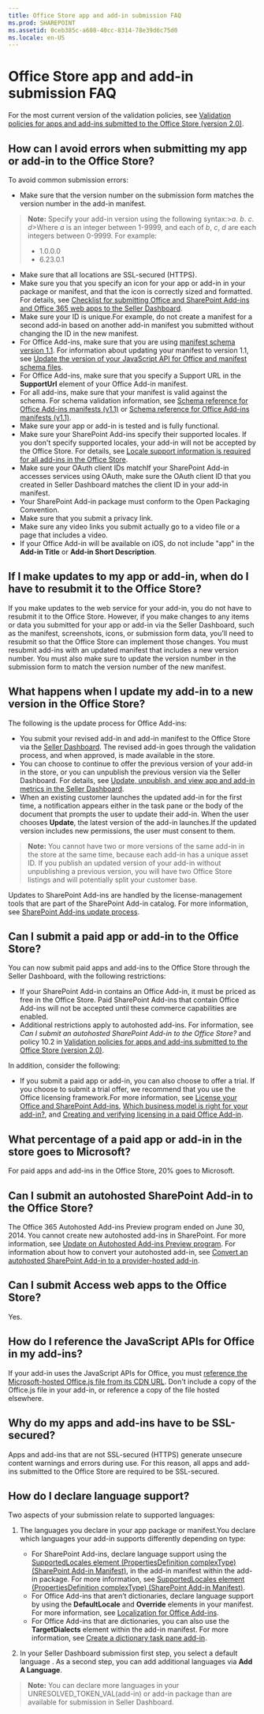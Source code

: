 ```yaml
---
title: Office Store app and add-in submission FAQ
ms.prod: SHAREPOINT
ms.assetid: 0ceb385c-a608-40cc-8314-78e39d6c75d0
ms.locale: en-US
---
```



# Office Store app and add-in submission FAQ







For the most current version of the validation policies, see [Validation policies for apps and add-ins submitted to the Office Store (version 2.0)](Validation-policies-for-apps-and-add-ins-submitted-to-the-Office-Store-version-2.0.md).

## How can I avoid errors when submitting my app or add-in to the Office Store?
<a name="bk_q2"></a>
To avoid common submission errors:

- Make sure that the version number on the submission form matches the version number in the add-in manifest.

>**Note:**
>Specify your add-in version using the following syntax:>*a*. *b*. *c*. *d*>Where *a* is an integer between 1-9999, and each of *b*, *c*, *d* are each integers between 0-9999. For example:
>    - 1.0.0.0
>    - 6.23.0.1



- Make sure that all locations are SSL-secured (HTTPS).
- Make sure you that  you specify an icon for your app or add-in in your package or manifest, and that the icon is correctly sized and formatted. For details, see [Checklist for submitting Office and SharePoint Add-ins and Office 365 web apps to the Seller Dashboard](Checklist-for-submitting-Office-and-SharePoint-Add-ins-and-Office-365-web-apps-to-the-Seller-Dashboard.md).
- Make sure your ID is unique.For example, do not create a manifest for a second add-in based on another add-in manifest you submitted without changing the ID in the new manifest.
- For Office Add-ins, make sure that you are using [manifest schema version 1.1](7e0cadc3-f613-8eb9-57ef-9032cbb97f92). For information about updating your manifest to version 1.1, see [Update the version of your JavaScript API for Office and manifest schema files](641dc473-0931-4e00-8164-e7808ceed64d.md).  
- For Office Add-ins, make sure that you specify a Support URL in the **SupportUrl** element of your Office Add-in manifest.
-  For all add-ins, make sure that your manifest is valid against the schema. For schema validation information, see [Schema reference for Office Add-ins manifests (v1.1)](7e0cadc3-f613-8eb9-57ef-9032cbb97f92.md) or [Schema reference for Office Add-ins manifests (v1.1)](1f8c5d44-3b60-0bfe-9069-1df821220691.md).
- Make sure your app or add-in is tested and is fully functional.
- Make sure your SharePoint Add-ins specify their supported locales. If you don't specify supported locales, your add-in will not be accepted by the Office Store. For details, see [Locale support information is required for all add-ins in the Office Store](http://blogs.msdn.com/b/officeapps/archive/2012/10/12/locale-support-information-is-required-for-all-apps-in-the-sharepoint-store.aspx).
- Make sure your OAuth client IDs matchIf your SharePoint Add-in accesses services using OAuth, make sure the OAuth client ID that you created in Seller Dashboard matches the client ID in your add-in manifest.
- Your SharePoint Add-in package must conform to the Open Packaging Convention.
- Make sure that you submit a privacy link. 
- Make sure any video links you submit actually go to a video file or a page that includes a video.
- If your Office Add-in will be available on iOS, do not include "app" in the **Add-in Title** or **Add-in Short Description**.




## If I make updates to my app or add-in, when do I have to resubmit it to the Office Store?
<a name="bk_q3"></a>
If you make updates to the web service for your add-in, you do not have to resubmit it to the Office Store. However, if you make changes to any items or data you submitted for your app or add-in via the Seller Dashboard, such as the manifest, screenshots, icons, or submission form data, you’ll need to resubmit so that the Office Store can implement those changes. You must resubmit add-ins with an updated manifest that includes a new version number. You must also make sure to update the version number in the submission form to match the version number of the new manifest.



## What happens when I update my add-in to a new version in the Office Store?
The following is the update process for Office Add-ins:

- You submit your revised add-in and add-in manifest to the Office Store via the [Seller Dashboard](https://sellerdashboard.microsoft.com/Application/Summary). The revised add-in goes through the validation process, and when approved, is made available in the store.
- You can choose to continue to offer the previous version of your add-in in the store, or you can unpublish the previous version via the Seller Dashboard. For details, see [Update, unpublish, and view app and add-in metrics in the Seller Dashboard](Update-unpublish-and-view-app-and-add-in-metrics-in-the-Seller-Dashboard.md).
- When an existing customer launches the updated add-in for the first time, a notification appears either in the task pane or the body of the document that prompts the user to update their add-in. When the user chooses **Update**, the latest version of the add-in launches.If the updated version includes new permissions, the user must consent to them.


>**Note:**
>You cannot have two or more versions of the same add-in in the store at the same time, because each add-in has a unique asset ID. If you publish an updated version of your add-in without unpublishing a previous version, you will have two Office Store listings and will potentially split your customer base.





Updates to SharePoint Add-ins are handled by the license-management tools that are part of the SharePoint Add-in catalog. For more information, see [SharePoint Add-ins update process](3dba209d-cb98-4e5d-b4b2-fad31e667ca1.md).



## Can I submit a paid app or add-in to the Office Store?
<a name="bk_q4"></a>
You can now submit paid apps and add-ins to the Office Store through the Seller Dashboard, with the following restrictions:

- If your SharePoint Add-in contains an Office Add-in, it must be priced as free in the Office Store. Paid SharePoint Add-ins that contain Office Add-ins will not be accepted until these commerce capabilities are enabled.
- Additional restrictions apply to autohosted add-ins. For information, see *Can I submit an autohosted SharePoint Add-in to the Office Store?* and policy 10.2 in [Validation policies for apps and add-ins submitted to the Office Store (version 2.0)](Validation-policies-for-apps-and-add-ins-submitted-to-the-Office-Store-version-2.0.md).




In addition, consider the following:

- If you submit a paid app or add-in, you can also choose to offer a trial. If you choose to submit a trial offer, we recommend that you use the Office licensing framework.For more information, see [License your Office and SharePoint Add-ins](License-your-Office-and-SharePoint-Add-ins.md), [Which business model is right for your add-in?](http://blogs.msdn.com/b/officeapps/archive/2012/09/10/which-business-model-is-right-for-your-app.aspx), and [Creating and verifying licensing in a paid Office Add-in](http://blogs.msdn.com/b/officeapps/archive/2012/11/01/creating-and-verifying-licensing-in-a-paid-app-for-office.aspx).




## What percentage of a paid app or add-in in the store goes to Microsoft?
For paid apps and add-ins in the Office Store, 20% goes to Microsoft.



## Can I submit an autohosted SharePoint Add-in to the Office Store?
<a name="bk_q5"></a>
The Office 365 Autohosted Add-ins Preview program ended on June 30, 2014. You cannot create new autohosted add-ins in SharePoint. For more information, see [Update on Autohosted Add-ins Preview program](http://blogs.office.com/2014/05/16/update-on-autohosted-apps-preview-program/). For information about how to convert your autohosted add-in, see [Convert an autohosted SharePoint Add-in to a provider-hosted add-in](6790bfdf-ae94-4115-8abd-df0087c0236f.md).



## Can I submit Access web apps to the Office Store?
<a name="bk_q55"></a>
Yes. 



## How do I reference the JavaScript APIs for Office in my add-ins?
<a name="bk_q6"></a>
If your add-in uses the JavaScript APIs for Office, you must [reference the Microsoft-hosted Office.js file from its CDN URL](e76f608d-1900-4911-bd6f-aebe61510c96.md). Don't include a copy of the Office.js file in your add-in, or reference a copy of the file hosted elsewhere.



## Why do my apps and add-ins have to be SSL-secured?
<a name="bk_q7"></a>
Apps and add-ins that are not SSL-secured (HTTPS) generate unsecure content warnings and errors during use. For this reason, all apps and add-ins submitted to the Office Store are required to be SSL-secured.



## How do I declare language support?
<a name="bk_q8"></a>
Two aspects of your submission relate to supported languages: 

1. The languages you declare in your app package or manifest.You declare which languages your add-in supports differently depending on type:
    - For SharePoint Add-ins, declare language support using the [SupportedLocales element (PropertiesDefinition complexType) (SharePoint Add-in Manifest)](49bde91a-8d7a-be17-4c91-82c9c19f0f61.md), in the add-in manifest within the add-in package. For more information, see [SupportedLocales element (PropertiesDefinition complexType) (SharePoint Add-in Manifest)](7cd5850f-cbf3-48d2-bcb7-59b8f4ed0e63.md).
    - For Office Add-ins that aren’t dictionaries, declare language support by using the  **DefaultLocale** and **Override** elements in your manifest. For more information, see [Localization for Office Add-ins](5a1a1cd7-b716-4597-b51f-fa70357d0833.md).
    - For Office Add-ins that are dictionaries, you can also use the **TargetDialects** element within the add-in manifest. For more information, see [Create a dictionary task pane add-in](80b91b8e-23c2-4077-8629-dd0a20c4defa.md).

2. In your Seller Dashboard submission first step, you select a default language . As a second step, you can add additional languages via **Add A Language**.

>**Note:**
>You can declare more languages in your UNRESOLVED_TOKEN_VAL(add-in) or add-in package than are available for submission in Seller Dashboard.








